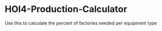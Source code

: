 # HOI4-Production-Calculator
Use this to calculate the percent of factories needed per equipment type
